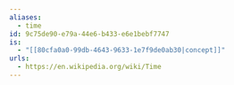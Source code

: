 ```yaml
---
aliases:
  - time
id: 9c75de90-e79a-44e6-b433-e6e1bebf7747
is:
  - "[[80cfa0a0-99db-4643-9633-1e7f9de0ab30|concept]]"
urls:
  - https://en.wikipedia.org/wiki/Time
---
```

